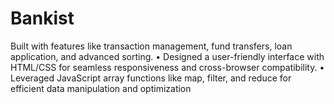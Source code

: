# Bankist
Built with features like transaction management, fund transfers, loan application, and advanced sorting. • Designed a user-friendly interface with HTML/CSS for seamless responsiveness and cross-browser compatibility.  • Leveraged JavaScript array functions like map, filter, and reduce for efficient data manipulation and optimization
